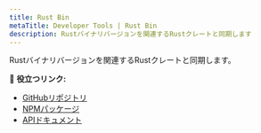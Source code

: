 ```yaml
---
title: Rust Bin
metaTitle: Developer Tools | Rust Bin
description: Rustバイナリバージョンを関連するRustクレートと同期します
---
```


Rustバイナリバージョンを関連するRustクレートと同期します。

🔗 **役立つリンク:**

- [GitHubリポジトリ](https://github.com/metaplex-foundation/rustbin)
- [NPMパッケージ](https://www.npmjs.com/package/@metaplex-foundation/rustbin)
- [APIドキュメント](https://metaplex-foundation.github.io/rustbin/docs/)
